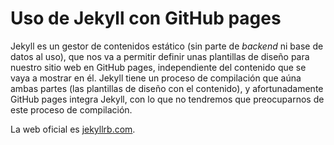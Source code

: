 # Uso de Jekyll con GitHub pages

Jekyll es un gestor de contenidos estático (sin parte de *backend* ni base de datos al uso), que nos va a permitir definir unas plantillas de diseño para nuestro sitio web en GitHub pages, independiente del contenido que se vaya a mostrar en él. Jekyll tiene un proceso de compilación que aúna ambas partes (las plantillas de diseño con el contenido), y afortunadamente GitHub pages integra Jekyll, con lo que no tendremos que preocuparnos de este proceso de compilación.

La web oficial es [jekyllrb.com](https://jekyllrb.com).


